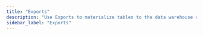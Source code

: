 ```yaml
---
title: "Exports"
description: "Use Exports to materialize tables to the data warehouse on a schedule."
sidebar_label: "Exports"
---
```


